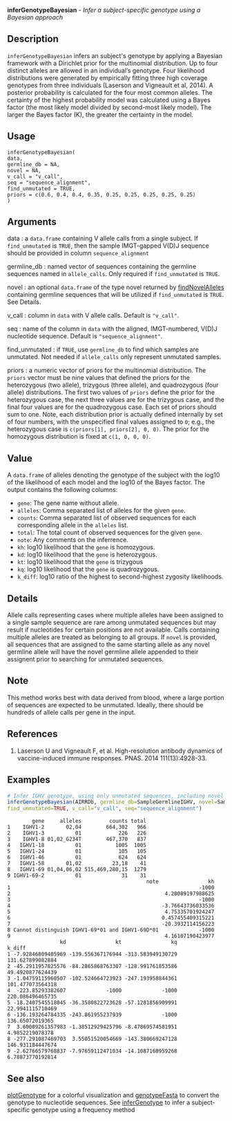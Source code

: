 **inferGenotypeBayesian** - *Infer a subject-specific genotype using a Bayesian approach*

Description
--------------------

`inferGenotypeBayesian` infers an subject's genotype by applying a Bayesian framework 
with a Dirichlet prior for the multinomial distribution. Up to four distinct alleles are 
allowed in an individual’s genotype. Four likelihood distributions were generated by 
empirically fitting three high coverage genotypes from three individuals 
(Laserson and Vigneault et al, 2014). A posterior probability is calculated for the 
four most common alleles. The certainty of the highest probability model was 
calculated using a Bayes factor (the most likely model divided by second-most likely model). 
The larger the Bayes factor (K), the greater the certainty in the model.


Usage
--------------------
```
inferGenotypeBayesian(
data,
germline_db = NA,
novel = NA,
v_call = "v_call",
seq = "sequence_alignment",
find_unmutated = TRUE,
priors = c(0.6, 0.4, 0.4, 0.35, 0.25, 0.25, 0.25, 0.25, 0.25)
)
```

Arguments
-------------------

data
:   a `data.frame` containing V allele
calls from a single subject. If `find_unmutated` 
is `TRUE`, then the sample IMGT-gapped V(D)J sequence 
should be provided in column `sequence_alignment`

germline_db
:   named vector of sequences containing the
germline sequences named in `allele_calls`. 
Only required if `find_unmutated` is `TRUE`.

novel
:   an optional `data.frame` of the type
novel returned by [findNovelAlleles](findNovelAlleles.md) containing
germline sequences that will be utilized if
`find_unmutated` is `TRUE`. See Details.

v_call
:   column in `data` with V allele calls.
Default is `"v_call"`.

seq
:   name of the column in `data` with the 
aligned, IMGT-numbered, V(D)J nucleotide sequence.
Default is `"sequence_alignment"`.

find_unmutated
:   if `TRUE`, use `germline_db` to
find which samples are unmutated. Not needed
if `allele_calls` only represent
unmutated samples.

priors
:   a numeric vector of priors for the multinomial distribution. 
The `priors` vector must be nine values that defined
the priors for the heterozygous (two allele), 
trizygous (three allele), and quadrozygous (four allele) 
distributions. The first two values of `priors` define 
the prior for the heterozygous case, the next three values are for
the trizygous case, and the final four values are for the 
quadrozygous case. Each set of priors should sum to one. 
Note, each distribution prior is actually defined internally 
by set of four numbers, with the unspecified final values 
assigned to `0`; e.g., the heterozygous case is 
`c(priors[1], priors[2], 0, 0)`. The prior for the 
homozygous distribution is fixed at `c(1, 0, 0, 0)`.




Value
-------------------

A `data.frame` of alleles denoting the genotype of the subject with the log10
of the likelihood of each model and the log10 of the Bayes factor. The output 
contains the following columns:


+  `gene`: The gene name without allele.
+  `alleles`: Comma separated list of alleles for the given `gene`.
+  `counts`: Comma separated list of observed sequences for each 
corresponding allele in the `alleles` list.
+  `total`: The total count of observed sequences for the given `gene`.
+  `note`: Any comments on the inferrence.
+  `kh`: log10 likelihood that the `gene` is homozygous.
+  `kd`: log10 likelihood that the `gene` is heterozygous.
+  `kt`: log10 likelihood that the `gene` is trizygous
+  `kq`: log10 likelihood that the `gene` is quadrozygous.
+  `k_diff`: log10 ratio of the highest to second-highest zygosity likelihoods.



Details
-------------------

Allele calls representing cases where multiple alleles have been
assigned to a single sample sequence are rare among unmutated
sequences but may result if nucleotides for certain positions are
not available. Calls containing multiple alleles are treated as
belonging to all groups. If `novel` is provided, all
sequences that are assigned to the same starting allele as any
novel germline allele will have the novel germline allele appended
to their assignent prior to searching for unmutated sequences.


Note
-------------------

This method works best with data derived from blood, where a large
portion of sequences are expected to be unmutated. Ideally, there
should be hundreds of allele calls per gene in the input.


References
-------------------


1. Laserson U and Vigneault F, et al. High-resolution antibody dynamics of 
vaccine-induced immune responses. PNAS. 2014 111(13):4928-33.




Examples
-------------------

```R
# Infer IGHV genotype, using only unmutated sequences, including novel alleles
inferGenotypeBayesian(AIRRDb, germline_db=SampleGermlineIGHV, novel=SampleNovel, 
find_unmutated=TRUE, v_call="v_call", seq="sequence_alignment")
```


```
        gene     alleles         counts total
1    IGHV1-2       02,04        664,302   966
2    IGHV1-3          01            226   226
3    IGHV1-8 01,02_G234T        467,370   837
4   IGHV1-18          01           1005  1005
5   IGHV1-24          01            105   105
6   IGHV1-46          01            624   624
7   IGHV1-58       01,02          23,18    41
8   IGHV1-69 01,04,06,02 515,469,280,15  1279
9 IGHV1-69-2          01             31    31
                                             note                kh
1                                                             -1000
2                                                  4.20089197988625
3                                                             -1000
4                                                 -3.76643736033536
5                                                  4.75335701924247
6                                                 0.457455409315221
7                                                 -20.3932114156223
8 Cannot distinguish IGHV1-69*01 and IGHV1-69D*01             -1000
9                                                  4.16107190423977
                 kd                kt                kq           k_diff
1 -7.92846809405969 -139.556367176944 -313.583949130729 131.627899082884
2 -45.2911957825576 -84.2865868763307 -128.991761853586 49.4920877624439
3 -1.04759115960507 -102.524664723923 -247.193958844361 101.477073564318
4  -223.85293382607             -1000             -1000 220.086496465735
5 -18.2407545518045 -36.3580822723628 -57.1281856909991 22.9941115710469
6 -136.193264784335 -243.861955237939             -1000  136.65072019365
7  3.60009261357983 -1.38512929425796 -8.47869574581951  4.9852219078378
8 -277.291087469703  3.55051520054669 -143.380669247128 146.931184447674
9 -2.62766579768837 -7.97659112471034 -14.1087168959268 6.78873770192814

```



See also
-------------------

[plotGenotype](plotGenotype.md) for a colorful visualization and
[genotypeFasta](genotypeFasta.md) to convert the genotype to nucleotide sequences.
See [inferGenotype](inferGenotype.md) to infer a subject-specific genotype using 
a frequency method






